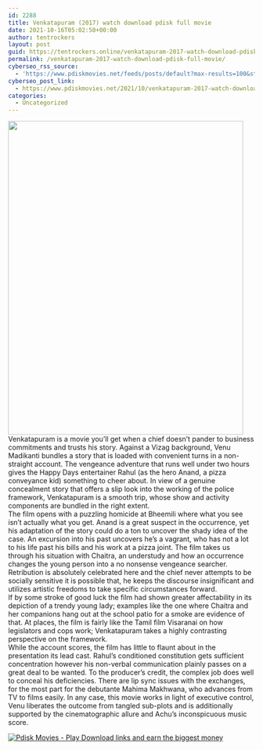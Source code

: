 ```yaml
---
id: 2288
title: Venkatapuram (2017) watch download pdisk full movie
date: 2021-10-16T05:02:50+00:00
author: tentrockers
layout: post
guid: https://tentrockers.online/venkatapuram-2017-watch-download-pdisk-full-movie/
permalink: /venkatapuram-2017-watch-download-pdisk-full-movie/
cyberseo_rss_source:
  - 'https://www.pdiskmovies.net/feeds/posts/default?max-results=100&start-index=1'
cyberseo_post_link:
  - https://www.pdiskmovies.net/2021/10/venkatapuram-2017-watch-download-pdisk.html
categories:
  - Uncategorized
---
```

<div class="separator">
  <a href="https://blogger.googleusercontent.com/img/a/AVvXsEjqKBMIoPTThy0O0atCA4A7f8oqIiOqiqk0-K4KoJ5tYhkk9Qe9IJH_RJrBQiYyUZ0KfIbEVRXh95L9Q5B3W1MM2HQJutTGmP_MrHheYIJ9dKKFY-GMC1Gv9DFWXYsP9_h_5Fe2O8uTR6EueqpVgdhoJ9Dme-T1Uo0jUFNQtCoNdI_a6BwTmhcJ9ATNrA=s1600" imageanchor="1"><img loading="lazy" border="0" data-original-height="1600" data-original-width="1200" height="640" src="https://blogger.googleusercontent.com/img/a/AVvXsEjqKBMIoPTThy0O0atCA4A7f8oqIiOqiqk0-K4KoJ5tYhkk9Qe9IJH_RJrBQiYyUZ0KfIbEVRXh95L9Q5B3W1MM2HQJutTGmP_MrHheYIJ9dKKFY-GMC1Gv9DFWXYsP9_h_5Fe2O8uTR6EueqpVgdhoJ9Dme-T1Uo0jUFNQtCoNdI_a6BwTmhcJ9ATNrA=w480-h640" width="480" /></a>
</div>



<div>
  <div>
    <span>Venkatapuram is a movie you&#8217;ll get when a chief doesn&#8217;t pander to business commitments and trusts his story. Against a Vizag background, Venu Madikanti bundles a story that is loaded with convenient turns in a non-straight account. The vengeance adventure that runs well under two hours gives the Happy Days entertainer Rahul (as the hero Anand, a pizza conveyance kid) something to cheer about. In view of a genuine concealment story that offers a slip look into the working of the police framework, Venkatapuram is a smooth trip, whose show and activity components are bundled in the right extent.&nbsp;</span>
  </div>
  
  <div>
    <span>The film opens with a puzzling homicide at Bheemili where what you see isn&#8217;t actually what you get. Anand is a great suspect in the occurrence, yet his adaptation of the story could do a ton to uncover the shady idea of the case. An excursion into his past uncovers he&#8217;s a vagrant, who has not a lot to his life past his bills and his work at a pizza joint. The film takes us through his situation with Chaitra, an understudy and how an occurrence changes the young person into a no nonsense vengeance searcher. Retribution is absolutely celebrated here and the chief never attempts to be socially sensitive it is possible that, he keeps the discourse insignificant and utilizes artistic freedoms to take specific circumstances forward.&nbsp;</span>
  </div>
  
  <div>
    <span>If by some stroke of good luck the film had shown greater affectability in its depiction of a trendy young lady; examples like the one where Chaitra and her companions hang out at the school patio for a smoke are evidence of that. At places, the film is fairly like the Tamil film Visaranai on how legislators and cops work; Venkatapuram takes a highly contrasting perspective on the framework.&nbsp;</span>
  </div>
  
  <div>
    <span>While the account scores, the film has little to flaunt about in the presentation its lead cast. Rahul&#8217;s conditioned constitution gets sufficient concentration however his non-verbal communication plainly passes on a great deal to be wanted. To the producer&#8217;s credit, the complex job does well to conceal his deficiencies. There are lip sync issues with the exchanges, for the most part for the debutante Mahima Makhwana, who advances from TV to films easily. In any case, this movie works in light of executive control, Venu liberates the outcome from tangled sub-plots and is additionally supported by the cinematographic allure and Achu&#8217;s inconspicuous music score.</span>
  </div>
</div>

[![](https://1.bp.blogspot.com/-a93bp85aB6g/YUXjACCiX3I/AAAAAAAAbQE/GHmPI7h0af0tqn6tYzd0cdrDv9Hu9LUSACLcBGAsYHQ/s16000/Play_it_New-removebg-preview.png "Pdisk Movies - Play Download links and earn the biggest money")](https://www.pdislin.com/share-video?videoid=nv2mkh001mtk)